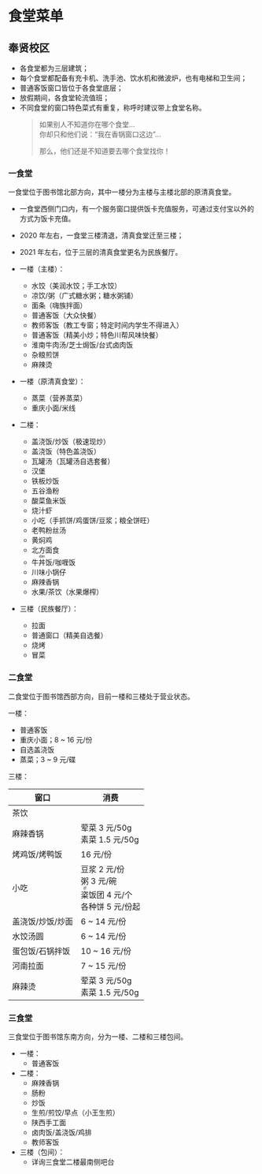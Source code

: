 # 食堂菜单

## 奉贤校区

- 各食堂都为三层建筑；
- 每个食堂都配备有充卡机、洗手池、饮水机和微波炉，也有电梯和卫生间；
- 普通客饭窗口皆位于各食堂底层；
- 放假期间，各食堂轮流值班；
- 不同食堂的窗口特色菜式有重复，称呼时建议带上食堂名称。
  > 如果别人不知道你在哪个食堂…<br>
  > 你却只和他们说：“我在香锅窗口这边”…
  >
  > 那么，他们还是不知道要去哪个食堂找你！

### 一食堂

一食堂位于图书馆北部方向，其中一楼分为主楼与主楼北部的原清真食堂。

- 一食堂西侧门口内，有一个服务窗口提供饭卡充值服务，可通过支付宝以外的方式为饭卡充值。
- 2020 年左右，一食堂三楼清退，清真食堂迁至三楼；
- 2021 年左右，位于三层的清真食堂更名为民族餐厅。

- 一楼（主楼）：
	- 水饺（美润水饺；手工水饺）
	- 凉饮/粥（广式糖水粥；糖水粥铺）
	- 面条（嗨族拌面）
	- 普通客饭（大众快餐）
	- 教师客饭（教工专窗；特定时间内学生不得进入）
	- 普通客饭（精美小炒；特色川帮风味快餐）
	- 淮南牛肉汤/芝士焗饭/台式卤肉饭
	- 杂粮煎饼
	- 麻辣烫
- 一楼（原清真食堂）：
	- 蒸菜（营养蒸菜）
	- 重庆小面/米线
- 二楼：
	- 盖浇饭/炒饭（极速现炒）
	- 盖浇饭（特色盖浇饭）
	- 瓦罐汤（瓦罐汤自选套餐）
	- 汉堡
	- 铁板炒饭
	- 五谷渔粉
	- 酸菜鱼米饭
	- 烧汁虾
	- 小吃（手抓饼/鸡蛋饼/豆浆；粮全饼旺）
	- 老鸭粉丝汤
	- 黄焖鸡
	- 北方面食
	- 牛<ruby>丼<rp>（</rp><rt>dǎn</rt><rp>）</rp></ruby>饭/咖喱饭
	- 川味小锅仔
	- 麻辣香锅
	- 水果/茶饮（水果爆榨）
- 三楼（民族餐厅）：
	- 拉面
	- 普通窗口（精美自选餐）
	- 烧烤
	- 冒菜

### 二食堂

二食堂位于图书馆西部方向，目前一楼和三楼处于营业状态。

一楼：

- 普通客饭
- 重庆小面；8 ~ 16 元/份
- 自选盖浇饭
- 蒸菜；3 ~ 9 元/碟

三楼：

窗口             | 消费
---------------- | ----
茶饮             |
麻辣香锅         | 荤菜 3 元/50g<br>素菜 1.5 元/50g
烤鸡饭/烤鸭饭    | 16 元/份
小吃             | 豆浆 2 元/份<br>粥 3 元/碗<br><ruby>粢<rp>（</rp><rt>zī</rt><rp>）</rp></ruby>饭团 4 元/个<br>各种饼 5 元/份起
盖浇饭/炒饭/炒面 |  6 ~ 14 元/份
水饺汤圆         |  6 ~ 14 元/份
蛋包饭/石锅拌饭  | 10 ~ 16 元/份
河南拉面         |  7 ~ 15 元/份
麻辣烫           | 荤菜 3 元/50g<br>素菜 1.5 元/50g

### 三食堂

三食堂位于图书馆东南方向，分为一楼、二楼和三楼包间。

- 一楼：
	- 普通客饭
- 二楼：
	- 麻辣香锅
	- 肠粉
	- 炒饭
	- 生煎/煎饺/早点（小王生煎）
	- 陕西手工面
	- 卤肉饭/盖浇饭/鸡排
	- 教师客饭
- 三楼（包间）：
	- 详询三食堂二楼最南侧吧台
